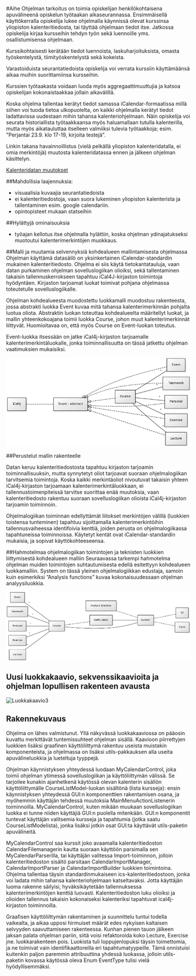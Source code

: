 #Aihe
Ohjelman tarkoitus on toimia opiskelijan henkilökohtaisena apuvälineenä opiskelun työtaakan aikaseurannassa. Ensimmäisellä käyttökerralla opiskelija lukee ohjelmalla käynnissä olevat kurssinsa yliopiston kalenteritiedosta, tai täyttää ohjelmaan tiedot itse. Jatkossa opiskelija kirjaa kursseihin tehdyn työn sekä luennoille yms. osallistumisensa ohjelmaan.

Kurssikohtaisesti kerätään tiedot luennoista, laskuharjoituksista, omasta työskentelystä, tiimityöskentelystä sekä kokeista.

Varastoiduista seurantatiedoista opiskelija voi verrata kurssiin käyttämäänsä aikaa muihin suorittamiinsa kursseihin.

Kurssien työtaakasta voidaan luoda myös aggregaattimuuttujia ja katsoa opiskelijan kokonaistaakkaa jollain aikavälillä.

Koska ohjelma tallentaa kerätyt tiedot samassa iCalendar-formaatissa millä siihen voi tuoda tietoa ulkopuolelta, on kaikki ohjelmalla kerätyt tiedot ladattavissa uudestaan mihin tahansa kalenteriohjelmaan. Näin opiskelija voi seurata historiallista työtaakkaansa myös haluamallaan tutulla kalenterilla, mutta myös aikatauluttaa itselleen valmiiksi tulevia työtaakkoja; esim. "Perjantai 23.9. klo 17-19, kirjoita testejä".

Linkin takana havainnoillistus (vielä pelkällä yliopiston kalenteridatalla, ei omia merkintöjä) muutosta kalenteridatassa ennen ja jälkeen ohjelman käsittelyn.

[Kalenteridatan muutokset](kalenteriesimerkki.md)


##Mahdollisia laajennuksia:
 - visuaalisia kuvaajia seurantatiedoista
 - ei kalenteritiedostoja, vaan suora lukeminen yliopiston kalenterista ja tallentaminen esim. google calendariin.
 - opintopisteet mukaan statseihin
 
##Hylättyjä ominaisuuksia
 - työajan kellotus itse ohjelmalla hylättiin, koska ohjelman ydinajatukseksi muotoutui kalenterimerkintöjen muokkaus.
 
##Malli ja muutamia selvennyksiä kohdealueen mallintamisesta ohjelmassa
Ohjelman käyttämä datasäilö on yksinkertainen iCalendar-standardin mukainen kalenteritiedosto. Ohjelma ei siis käytä tietokantatauluja, vaan datan purkaminen ohjelman sovelluslogiikan olioiksi, sekä tallentaminen takaisin tallennuskerrokseen tapahtuu iCal4J-kirjaston toimintoja hyödyntäen. Kirjaston tarjoamat luokat toimivat pohjana ohjelmassa toteutetulle sovelluslogiikalle.

Ohjelman kohdealueesta muodostettu luokkamalli muodostuu rakenteesta, jossa abstrakti luokka Event kuvaa mitä tahansa kalenterimerkinnän pohjalta luotua oliota. Abstraktin luokan toteuttaa kohdealueelta määritellyt luokat, ja mallin yhteenkokoajana toimii luokka Course, johon muut kalenterimerkinnät liittyvät. Huomioitavaa on, että myös Course on Event-luokan toteutus.

Event-luokka itsessään on jatke iCal4j-kirjaston tarjoamalle kalenterimerkintäluokalle, jonka toiminnallisuutta on tässä jatkettu ohjelman vaatimuksien mukaisiksi. 

![Luokkakaavio](luokkakaavio1.png)

##Perustelut mallin rakenteelle

Datan keruu kalenteritiedostosta tapahtuu kirjaston tarjoamin toiminnallisuuksin, mutta synnytetyt oliot tarjoavat suoraan ohjelmalogiikan tarvitsemia toimintoja. Koska kaikki merkintäoliot nivoutuvat takaisin yhteen iCal4j-kirjaston tarjoamaan kalenterimerkintäluokkaan, ei tallennustoimenpiteissä tarvitse suorittaa enää muutoksia, vaan kalenteritiedosto rakentuu suoraan sovelluslogiikan olioista iCal4j-kirjaston tarjoamin toiminnoin. 

Ohjelmalogiikan toiminnan edellyttämät liitokset merkintöjen välillä (luokkien toistensa tunteminen) tapahtuu sijoittamalla kalenterimerkintöihin tallennusvaiheessa identifoivia kenttiä, joiden perusta on ohjelmalogiikassa tapahtuneissa toiminnoissa. Käytetyt kentät ovat iCalendar-standardin mukaisia, ja sopivat käyttökohteeseensa.

##Hahmotelmaa ohjelmalogiikan toimintojen ja teknisten luokkien liittymisestä kohdealueen malliin
Seuraavassa tarkempi hahmotelma ohjelman muiden toimintojen suhtautumisesta edellä esitettyyn kohdealueen luokkamalliin. System on tässä yleinen ohjelmalogiikkan edustaja, samoin kuin esimerkiksi ”Analysis functions” kuvaa kokonaisuudessaan ohjelman analyysiluokkia. 

![Luokkakaavio2](luokkakaavio2.png)


## Uusi luokkakaavio, sekvenssikaavioita ja ohjelman lopullisen rakenteen avausta
![Luokkakaavio3](luokkakaavio3.png)

## Rakennekuvaus
Ohjelma on lähes valmistunut. Yllä näkyvässä luokkakaaviossa on pääosin kuvattu merkittävät tuntemissuhteet ohjelman sisällä. Kaavioon piirrettyjen luokkien lisäksi graafinen käyttöliittymä rakentuu useista muistakin komponenteista, ja ohjelmassa on lisäksi utils-pakkauksen alla useita apuvälineluokkia ja lueteltuja tyyppejä. 

Ohjelman käynnistyksen yhteydessä luodaan MyCalendarControl, joka toimii ohjelman ytimessä sovelluslogiikan ja käyttöliittymän välissä. Se tarjoilee kunakin ajanhetkenä käytössä olevan kalenterin sisällön käyttöliittymälle CourseListModel-luokan sisältönä (lista kursseja): ensin käynnistyksen yhteydessä GUI:n komponenttien rakentamisen osana, ja myöhemmin käyttäjän tehdessä muutoksia MainMenuActionListenerin toiminnoilla. MyCalendarControl, kuten mikään muukaan sovelluslogiikan luokka ei tunne niiden käyttäjiä GUI:n puolella mitenkään. GUI:n komponentit tuntevat käyttäjän valitsemia kursseja ja tapahtumia (jotka saatu CourseListModelista), jonka lisäksi jotkin osat GUI:ta käyttävät utils-paketin apuvälineitä. 

MyCalendarControl saa kurssit joko avaamalla kalenteritiedoston CalendarFilemanagerin kautta suoraan käyttöön parsimalla sen MyCalendarParserilla, tai käyttäjän valitessa Import-toiminnon, jolloin kalenteritiedoston sisältö parsitaan CalendarImportManager, CalendarImportParser ja CalendarImportBuilder luokkien toimintoina. Ohjelma tallentaa täysin standardinmukaiseen ics-kalenteritiedostoon, jonka voi ladata mihin tahansa kalenteriohjelmaan katseltavaksi. Jotta käyttäjän luoma rakenne säilyisi, hyväksikäytetään tallennuksessa kalenterimerkintöjen kenttiä luovasti. Kalenteritiedoston luku olioiksi ja olioiden tallennus takaisin kokonaiseksi kalenteriksi tapahtuvat ical4j-kirjaston toiminnoilla.

Graafisen käyttöliittymän rakentaminen ja suunnittelu tuntui todella vaikealta, ja aikaa upposi hirmuiset määrät edes nykyisen kaltaisen selvyyden saavuttamiseen rakenteessa. Kunhan pienen tauon jälkeen jaksan palata ohjelman pariin, siitä voisi refaktoroida koko Lecture, Exercise jne. luokkarakenteen pois. Luokista tuli loppujenlopuksi täysin toimettomia, ja ne toimivat vain identifikaattoreilla eri tapahtumatyypeille. Tämä onnistuisi kuitenkin paljon paremmin attribuuttina yhdessä luokassa, jolloin utils-paketin kovassa käytössä oleva Enum EventType tulisi vielä hyödyllisemmäksi. 

